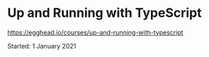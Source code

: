 # Up and Running with TypeScript

https://egghead.io/courses/up-and-running-with-typescript

Started: 1 January 2021
